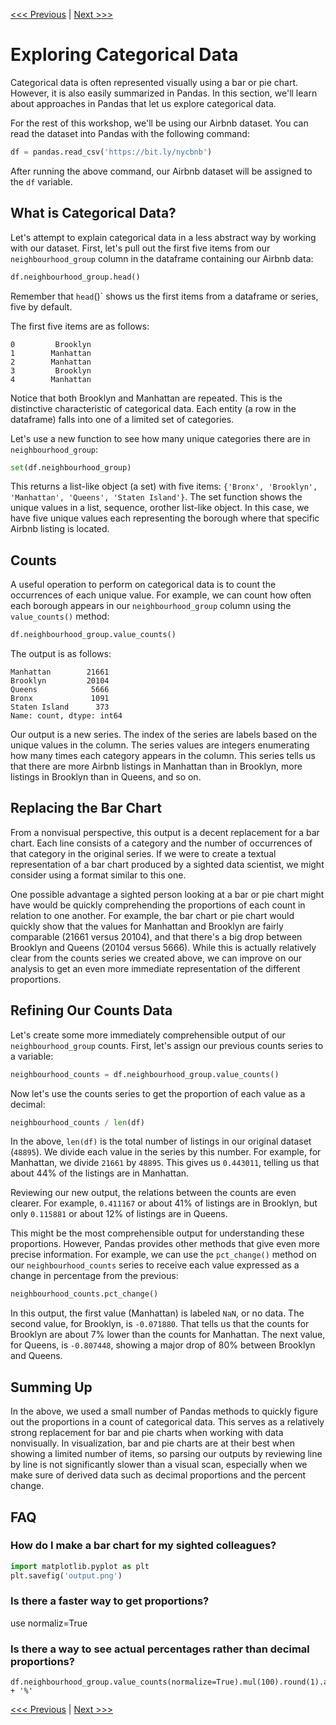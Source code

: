 [<<< Previous](sections/representing_data.md) | [Next >>>](sections/indexing.md)
# Exploring Categorical Data

Categorical data is often represented visually using a bar or pie chart. However, it is also easily summarized in Pandas. In this section, we'll learn about approaches in Pandas that let us explore categorical data.

For the rest of this workshop, we'll be using our Airbnb dataset. You can read the dataset into Pandas with the following command:

```python
df = pandas.read_csv('https://bit.ly/nycbnb')
```
After running the above command, our Airbnb dataset will be assigned to the `df` variable.

## What is Categorical Data?

Let's attempt to explain categorical data in a less abstract way by working with our dataset. First, let's pull out the first five items from our `neighbourhood_group` column in the dataframe containing our Airbnb data:

```python
df.neighbourhood_group.head()
```

Remember that `head`()` shows us the first items from a dataframe or series, five by default.

The first five items are as follows:

```
0         Brooklyn
1        Manhattan
2        Manhattan
3         Brooklyn
4        Manhattan
```

Notice that both Brooklyn and Manhattan are repeated. This is the distinctive characteristic of categorical data. Each entity (a row in the dataframe) falls into one of a limited set of categories.

Let's use a new function to see how many unique categories there are in `neighbourhood_group`:

```python
set(df.neighbourhood_group)
```

This returns a list-like object (a set) with five items: `{'Bronx', 'Brooklyn', 'Manhattan', 'Queens', 'Staten Island'}`. The set function shows the unique values in a list, sequence, orother list-like object. In this case, we have five unique values each representing the borough where that specific Airbnb listing is located.

## Counts

A useful operation to perform on categorical data is to count the occurrences of each unique value. For example, we can count how often each borough appears in our `neighbourhood_group` column using the `value_counts()` method:

```python
df.neighbourhood_group.value_counts()
```

The output is as follows:

```
Manhattan        21661
Brooklyn         20104
Queens            5666
Bronx             1091
Staten Island      373
Name: count, dtype: int64
```

Our output is a new series. The index of the series are labels based on the unique values in the column. The series values are integers enumerating how many times each category appears in the column. This series tells us that there are more Airbnb listings in Manhattan than in Brooklyn, more listings in Brooklyn than in Queens, and so on.

## Replacing the Bar Chart

From a nonvisual perspective, this output is a decent replacement for a bar chart. Each line consists of a category and the number of occurrences of that category in the original series. If we were to create a textual representation of a bar chart produced by a sighted data scientist, we might consider using a format similar to this one.

One possible advantage a sighted person looking at a bar or pie chart might have would be quickly comprehending the proportions of each count in relation to one another. For example, the bar chart or pie chart would quickly show that the values for Manhattan and Brooklyn are fairly comparable (21661 versus 20104), and that there's a big drop between Brooklyn and Queens (20104 versus 5666). While this is actually relatively clear from the counts series we created above, we can improve on our analysis to get an even more immediate representation of the different proportions.

## Refining Our Counts Data

Let's create some more immediately comprehensible output of our `neighbourhood_group` counts. First, let's assign our previous counts series to a variable:

```python
neighbourhood_counts = df.neighbourhood_group.value_counts()
```

Now let's use the counts series to get the proportion of each value as a decimal:

```python
neighbourhood_counts / len(df)
```

In the above, `len(df)` is the total number of listings in our original dataset (`48895`). We divide each value in the series by this number. For example, for Manhattan, we divide `21661` by `48895`. This gives us `0.443011`, telling us that about 44% of the listings are in Manhattan. 

Reviewing our new output, the relations between the counts are even clearer. For example, `0.411167` or about 41% of listings are in Brooklyn, but only `0.115881` or about 12% of listings are in Queens.

This might be the most comprehensible output for understanding these proportions. However, Pandas provides other methods that give even more precise information. For example, we can use the `pct_change()` method on our `neighbourhood_counts` series to receive each value expressed as a change in percentage from the previous:

```python
neighbourhood_counts.pct_change()
```

In this output, the first value (Manhattan) is labeled `NaN`, or no data. The second value, for Brooklyn, is `-0.071880`. That tells us that the counts for Brooklyn are about 7% lower than the counts for Manhattan. The next value, for Queens, is `-0.807448`, showing a major drop of 80% between Brooklyn and Queens.

## Summing Up

In the above, we used a small number of Pandas methods to quickly figure out the proportions in a count of categorical data. This serves as a relatively strong replacement for bar and pie charts when working with data nonvisually. In visualization, bar and pie charts are at their best when showing a limited number of items, so parsing our outputs by reviewing line by line is not significantly slower than a visual scan, especially when we make sure of derived data such as decimal proportions and the percent change.

## FAQ

### How do I make a bar chart for my sighted colleagues?

```python
import matplotlib.pyplot as plt
plt.savefig('output.png')
```


### Is there a faster way to get proportions?

use normaliz=True

### Is there a way to see actual percentages rather than decimal proportions?

```
df.neighbourhood_group.value_counts(normalize=True).mul(100).round(1).astype('str') + '%'
```

[<<< Previous](sections/representing_data.md) | [Next >>>](sections/indexing.md)
